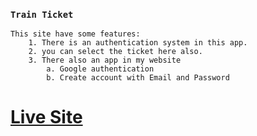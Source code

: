 ### `Train Ticket`

    This site have some features:
        1. There is an authentication system in this app.
        2. you can select the ticket here also.
        3. There also an app in my website
            a. Google authentication
            b. Create account with Email and Password

# [Live Site](https://train-tickets-d9707.web.app/)

